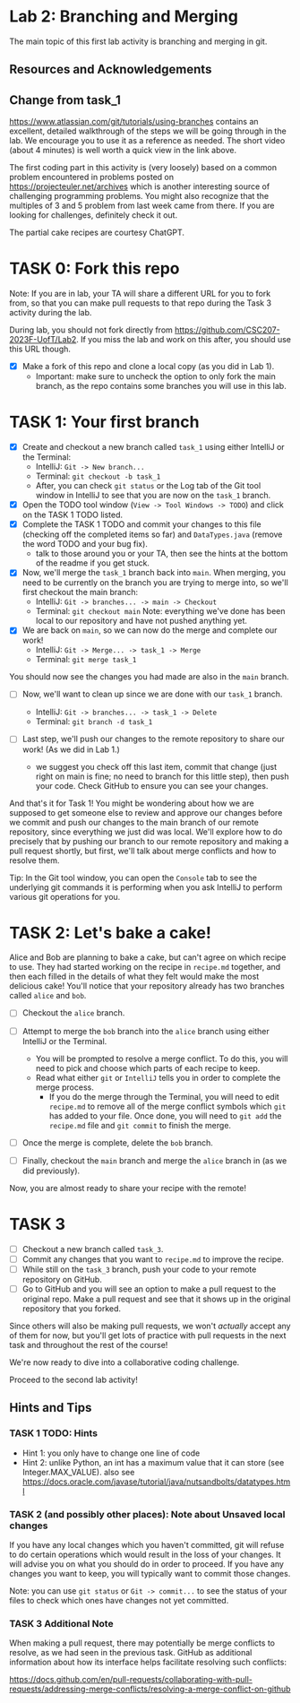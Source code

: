 # Lab 2: Branching and Merging

The main topic of this first lab activity is branching and merging in git.

## Resources and Acknowledgements

## Change from task_1

https://www.atlassian.com/git/tutorials/using-branches contains an excellent, detailed
walkthrough of the steps we will be going through in the lab. We encourage you to use
it as a reference as needed. The short video (about 4 minutes) is well worth a quick view
in the link above.

The first coding part in this activity is (very loosely) based on a common problem encountered in
problems posted on https://projecteuler.net/archives which is another interesting source of challenging
programming problems. You might also recognize that the multiples of 3 and 5 problem from
last week came from there. If you are looking for challenges, definitely check it out.

The partial cake recipes are courtesy ChatGPT.

# TASK 0: Fork this repo

Note: If you are in lab, your TA will share a different URL for you to fork from, so that you
can make pull requests to that repo during the Task 3 activity during the lab.

During lab, you should not fork directly from https://github.com/CSC207-2023F-UofT/Lab2.
If you miss the lab and work on this after, you should use this URL though.

- [X] Make a fork of this repo and clone a local copy (as you did in Lab 1).
  - Important: make sure to uncheck the option to only fork the main branch, as the repo
  contains some branches you will use in this lab.

# TASK 1: Your first branch

- [x] Create and checkout a new branch called `task_1` using either IntelliJ or the Terminal:
  - IntelliJ: `Git -> New branch...`
  - Terminal: `git checkout -b task_1`
  - After, you can check `git status` or the Log tab of the Git tool window in IntelliJ to see
  that you are now on the `task_1` branch.
- [X] Open the TODO tool window (`View -> Tool Windows -> TODO`) and click on the TASK 1 TODO listed.
- [X] Complete the TASK 1 TODO and commit your changes to this file (checking off the
completed items so far) and `DataTypes.java` (remove the word TODO and your bug fix).
  - talk to those around you or your TA, then see the hints at the bottom of the readme if you get stuck.
- [X] Now, we'll merge the `task_1` branch back into `main`. When merging,
you need to be currently on the branch you are trying to merge into, so we'll first checkout the main
branch:
  - IntelliJ: `Git -> branches... -> main -> Checkout`
  - Terminal: `git checkout main`
Note: everything we've done has been local to our repository and have not pushed anything yet.
- [X] We are back on `main`, so we can now do the merge and complete our work!
  - IntelliJ: `Git -> Merge... -> task_1 -> Merge`
  - Terminal: `git merge task_1`

You should now see the changes you had made are also in the `main` branch.

- [ ] Now, we'll want to clean up since we are done with our `task_1` branch.
  - IntelliJ: `Git -> branches... -> task_1 -> Delete`
  - Terminal: `git branch -d task_1`

- [ ] Last step, we'll push our changes to the remote repository to share our work! (As we did in Lab 1.)
  - we suggest you check off this last item, commit that change (just right on main is fine;
  no need to branch for this little step), then push your code. Check GitHub to ensure you can
  see your changes.

And that's it for Task 1! You might be wondering about how we are supposed to get someone else
to review and approve our changes before we commit and push our changes to the main branch of
our remote repository, since everything we just did was local. We'll explore how to do precisely
that by pushing our branch to our remote repository and making a pull request shortly, but first,
we'll talk about merge conflicts and how to resolve them.

Tip: In the Git tool window, you can open the `Console` tab to see the underlying git commands it
is performing when you ask IntelliJ to perform various git operations for you.

# TASK 2: Let's bake a cake!

Alice and Bob are planning to bake a cake, but can't agree on which recipe to use. They had
started working on the recipe in `recipe.md` together, and then each filled in the details of
what they felt would make the most delicious cake!
You'll notice that your repository already has two branches called `alice` and `bob`.

- [ ] Checkout the `alice` branch.
- [ ] Attempt to merge the `bob` branch into the `alice` branch using either IntelliJ or the Terminal.
  - You will be prompted to resolve a merge conflict. To do this, you will need to pick and choose which
  parts of each recipe to keep.
  - Read what either `git` or `IntelliJ` tells you in order to complete the merge process.
    - If you do the merge through the Terminal, you will need to edit `recipe.md` to remove all of the
    merge conflict symbols which `git` has added to your file. Once done, you will need to `git add` the
    `recipe.md` file and `git commit` to finish the merge.
- [ ] Once the merge is complete, delete the `bob` branch.

- [ ] Finally, checkout the `main` branch and merge the `alice` branch in (as we did previously).

Now, you are almost ready to share your recipe with the remote! 

# TASK 3

- [ ] Checkout a new branch called `task_3`.
- [ ] Commit any changes that you want to `recipe.md` to improve the recipe.
- [ ] While still on the `task_3` branch, push your code to your remote repository on GitHub.
- [ ] Go to GitHub and you will see an option to make a pull request to the original repo. Make
  a pull request and see that it shows up in the original repository that you forked.

Since others will also be making pull requests, we won't *actually* accept any of them for now, but
you'll get lots of practice with pull requests in the next task and throughout the rest of the course!

We're now ready to dive into a collaborative coding challenge.

Proceed to the second lab activity!

## Hints and Tips

### TASK 1 TODO: Hints
- Hint 1: you only have to change one line of code
- Hint 2: unlike Python, an int has a maximum value that it can store (see Integer.MAX_VALUE).
also see https://docs.oracle.com/javase/tutorial/java/nutsandbolts/datatypes.html

### TASK 2 (and possibly other places): Note about Unsaved local changes

If you have any local changes which you haven't committed, git will refuse to do certain operations
which would result in the loss of your changes. It will advise you on what you should do in order to
proceed. If you have any changes you want to keep, you will typically want to commit those changes.

Note: you can use `git status` or `Git -> commit...` to see the status of your files to check which
ones have changes not yet committed.

### TASK 3 Additional Note

When making a pull request, there may potentially be merge conflicts to resolve, as we had seen in the
previous task. GitHub as additional information about how its interface helps facilitate resolving such
conflicts:

https://docs.github.com/en/pull-requests/collaborating-with-pull-requests/addressing-merge-conflicts/resolving-a-merge-conflict-on-github